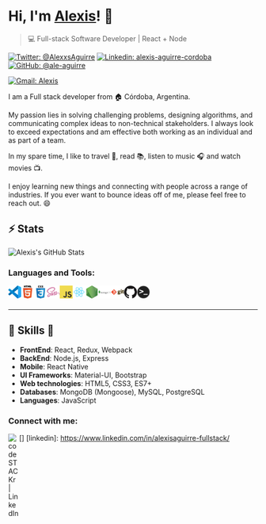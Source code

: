 # Hi, I'm [Alexis](https://github.com/ale-aguirre)! 👋

>  💻 Full-stack Software Developer | React + Node

[![Twitter: @AlexxsAguirre](https://img.shields.io/twitter/follow/AlexxsAguirre?style=social)](https://twitter.com/AlexxsAguirre)
[![Linkedin: alexis-aguirre-cordoba](https://img.shields.io/badge/-Alexis%20Aguirre-blue?style=flat-square&logo=Linkedin&logoColor=white&link=https://www.linkedin.com/in/alexis-aguirre-cordoba/)](https://www.linkedin.com/in/alexis-aguirre-cordoba/)
[![GitHub: @ale-aguirre](https://img.shields.io/github/followers/Alexis?label=follow&style=social)](https://github.com/ale-aguirre)

[![Gmail: Alexis](https://img.shields.io/badge/Gmail-Alexis-red)](mailto:aguirrealexis.cba@gmail.com)

I am a Full stack developer from :house: Córdoba, Argentina.

My passion lies in solving challenging problems, designing algorithms, and communicating complex ideas to non-technical stakeholders.
I always look to exceed expectations and am effective both working as an individual and as part of a team.

In my spare time, I like to travel :walking:, read :books:, listen to music :headphones: and watch movies :tv:.

I enjoy learning new things and connecting with people across a range of industries. 
If you ever want to bounce ideas off of me, please feel free to reach out. 😄

## ⚡ Stats
![Alexis's GitHub Stats](https://github-readme-stats.vercel.app/api?username=ale-aguirre&hide=["issues"]&show_icons=true)

### Languages and Tools:

<img align="left" alt="Visual Studio Code" width="26px" src="https://raw.githubusercontent.com/github/explore/80688e429a7d4ef2fca1e82350fe8e3517d3494d/topics/visual-studio-code/visual-studio-code.png" />
<img align="left" alt="HTML5" width="26px" src="https://raw.githubusercontent.com/github/explore/80688e429a7d4ef2fca1e82350fe8e3517d3494d/topics/html/html.png" />
<img align="left" alt="CSS3" width="26px" src="https://raw.githubusercontent.com/github/explore/80688e429a7d4ef2fca1e82350fe8e3517d3494d/topics/css/css.png" />
<img align="left" alt="Sass" width="26px" src="https://raw.githubusercontent.com/github/explore/80688e429a7d4ef2fca1e82350fe8e3517d3494d/topics/sass/sass.png" />
<img align="left" alt="JavaScript" width="26px" src="https://raw.githubusercontent.com/github/explore/80688e429a7d4ef2fca1e82350fe8e3517d3494d/topics/javascript/javascript.png" />
<img align="left" alt="React" width="26px" src="https://raw.githubusercontent.com/github/explore/80688e429a7d4ef2fca1e82350fe8e3517d3494d/topics/react/react.png" />
<img align="left" alt="Node.js" width="26px" src="https://raw.githubusercontent.com/github/explore/80688e429a7d4ef2fca1e82350fe8e3517d3494d/topics/nodejs/nodejs.png" />
<img align="left" alt="MongoDB" width="26px" src="https://raw.githubusercontent.com/github/explore/80688e429a7d4ef2fca1e82350fe8e3517d3494d/topics/mongodb/mongodb.png" />
<img align="left" alt="Git" width="26px" src="https://raw.githubusercontent.com/github/explore/80688e429a7d4ef2fca1e82350fe8e3517d3494d/topics/git/git.png" />
<img align="left" alt="GitHub" width="26px" src="https://raw.githubusercontent.com/github/explore/78df643247d429f6cc873026c0622819ad797942/topics/github/github.png" />
<img align="left" alt="Terminal" width="26px" src="https://raw.githubusercontent.com/github/explore/80688e429a7d4ef2fca1e82350fe8e3517d3494d/topics/terminal/terminal.png" />

<br />
<br />

---

##  🎉 Skills  🎉
- **FrontEnd**: React, Redux, Webpack
- **BackEnd**: Node.js, Express
- **Mobile**: React Native
- **UI Frameworks**: Material-UI, Bootstrap
- **Web technologies**: HTML5, CSS3, ES7+
- **Databases**: MongoDB (Mongoose), MySQL, PostgreSQL
- **Languages**: JavaScript

### Connect with me:
[<img align="left" alt="codeSTACKr | LinkedIn" width="22px" src="https://cdn.jsdelivr.net/npm/simple-icons@v3/icons/linkedin.svg" />]
[linkedin]: https://www.linkedin.com/in/alexisaguirre-fullstack/
<br />
